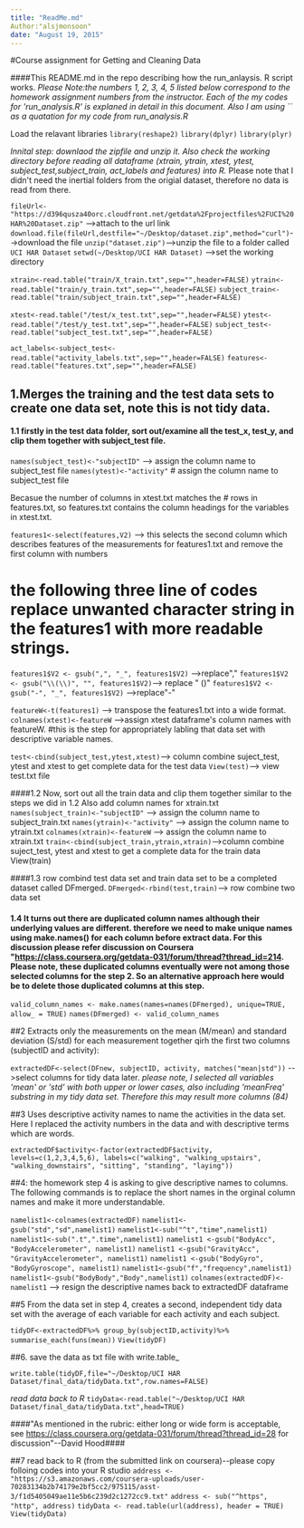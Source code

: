 ```yaml
---
title: "ReadMe.md"
Author:"alsjmonsoon"
date: "August 19, 2015"
---
```

#Course assignment for Getting and Cleaning Data

####This README.md in the repo describing how the run_anlaysis. R script works. 
*Please Note:the numbers 1, 2, 3, 4, 5 listed below correspond to the homework assignment numbers from the instructor. Each of the my codes for 'run_analysis.R' is explaned in detail in this document. Also I am using `` as a quatation for my code from run_analysis.R*

Load the relavant libraries
`library(reshape2)`
`library(dplyr)`
`library(plyr)`

*Innital step: downlaod the zipfile and unzip it. Also check the working directory before reading all dataframe (xtrain, ytrain, xtest, ytest, subject_test,subject_train, act_labels and features) into R.* Please note that I didn't need the inertial folders from the origial dataset, therefore no data is read from there.

`fileUrl<-"https://d396qusza40orc.cloudfront.net/getdata%2Fprojectfiles%2FUCI%20HAR%20Dataset.zip"` -->attach to the url link
`download.file(fileUrl,destfile="~/Desktop/dataset.zip",method="curl")`-->download the file
`unzip("dataset.zip")`-->unzip the file to a folder called `UCI HAR Dataset`
`setwd(~/Desktop/UCI HAR Dataset)` -->set the working directory

`xtrain<-read.table("train/X_train.txt",sep="",header=FALSE)`
`ytrain<-read.table("train/y_train.txt",sep="",header=FALSE)`
`subject_train<-read.table("train/subject_train.txt",sep="",header=FALSE)`

`xtest<-read.table("/test/x_test.txt",sep="",header=FALSE)`
`ytest<-read.table("/test/y_test.txt",sep="",header=FALSE)`
`subject_test<-read.table("subject_test.txt",sep="",header=FALSE)`

`act_labels<-subject_test<-read.table("activity_labels.txt",sep="",header=FALSE)`
`features<-read.table("features.txt",sep="",header=FALSE)`

## 1.Merges the training and the test data sets to create one data set, note this is not tidy data.

#### 1.1 firstly in the test data folder, sort out/examine all the test_x, test_y, and clip them together with subject_test file. 

`names(subject_test)<-"subjectID"`   --> assign the column name to subject_test file
`names(ytest)<-"activity"`         # assign the column name to subject_test file

Becasue the number of columns in xtest.txt matches the # rows in features.txt, so features.txt contains the column headings for the variables in xtest.txt.

`features1<-select(features,V2)`  --> this selects the second column which describes features of the measurements for features1.txt and remove the first column with numbers

# the following three line of codes replace unwanted character string in the features1 with more readable strings.
`features1$V2 <- gsub(",", "_", features1$V2)` -->replace"," 
`features1$V2 <- gsub("\\(\\)", "", features1$V2)`--> replace " ()" 
`features1$V2 <- gsub("-", "_", features1$V2)`    -->replace"-"

`featureW<-t(features1)` --> transpose the features1.txt into a wide format.
`colnames(xtest)<-featureW` -->assign xtest dataframe's column names with featureW.
#this is the step for appropriately labling that data set with descriptive variable names.

`test<-cbind(subject_test,ytest,xtest)`--> column combine suject_test, ytest and xtest to get complete data for the test data
`View(test)`--> view test.txt file

####1.2 Now, sort out all the train data and clip them together similar to the steps we did in 1.2 Also add column names for xtrain.txt
`names(subject_train)<-"subjectID"` --> assign the column name to subject_train.txt
`names(ytrain)<-"activity"` --> assign the column name to ytrain.txt
`colnames(xtrain)<-featureW` --> assign the column name to xtrain.txt
`train<-cbind(subject_train,ytrain,xtrain)`-->column combine suject_test, ytest and xtest to get a complete data for the train data
View(train)

####1.3 row combind test data set and train data set to be a completed dataset called DFmerged. 
`DFmerged<-rbind(test,train)`--> row combine two data set

#### 1.4 It turns out there are duplicated column names although their underlying values are different. therefore we need to make unique names using make.names() for each column before extract data. For this discussion please refer discussion on Coursera "https://class.coursera.org/getdata-031/forum/thread?thread_id=214. Please note, these duplicated columns eventually were not among those selected columns for the step 2. So an alternative approach here would be to delete those duplicated columns at this step. 

`valid_column_names <- make.names(names=names(DFmerged), unique=TRUE, allow_ = TRUE)`
`names(DFmerged) <- valid_column_names`

##2 Extracts only the measurements on the mean (M/mean) and standard deviation (S/std) for each measurement together qirh the first two columns (subjectID and activity): 

`extractedDF<-select(DFnew, subjectID, activity, matches("mean|std"))` -->select columns for tidy data later. 
_please note, I selected all variables 'mean' or 'std' with both upper or lower cases, also including 'meanFreq' substring in my tidy data set. Therefore this may result more columns (84)_

##3 Uses descriptive activity names to name the activities in the data set. Here I replaced the activity numbers in the data and with descriptive terms which are words.

`extractedDF$activity<-factor(extractedDF$activity,
                       levels=c(1,2,3,4,5,6),
                       labels=c("walking", "walking_upstairs", "walking_downstairs", "sitting", "standing", "laying"))`

##4: the homework step 4 is asking to give descriptive names to columns. The following commands is to replace the short names in the orginal column names and make it more understandable. 

`namelist1<-colnames(extractedDF)`
`namelist1<- gsub("std","sd",namelist1)`
`namelist1<-sub("^t","time",namelist1)`
`namelist1<-sub(".t",".time",namelist1)`
`namelist1 <-gsub("BodyAcc", "BodyAccelerometer", namelist1)`
`namelist1 <-gsub("GravityAcc", "GravityAccelerometer", namelist1)`
`namelist1 <-gsub("BodyGyro", "BodyGyroscope", namelist1)`
`namelist1<-gsub("f","frequency",namelist1)`
`namelist1<-gsub("BodyBody","Body",namelist1)`
`colnames(extractedDF)<-namelist1`  --> resign the descriptive names back to extractedDF dataframe


##5 From the data set in step 4, creates a second, independent tidy data set with the average of each variable for each activity and each subject.

`tidyDF<-extractedDF%>%
        group_by(subjectID,activity)%>%
        summarise_each(funs(mean))`
`View(tidyDF)`

##6. save the data as txt file with write.table_

`write.table(tidyDF,file="~/Desktop/UCI HAR Dataset/final_data/tidyData.txt",row.names=FALSE)`

_read data back to R_
`tidyData<-read.table("~/Desktop/UCI HAR Dataset/final_data/tidyData.txt",head=TRUE)`

####"As mentioned in the rubric: either long or wide form is acceptable, see https://class.coursera.org/getdata-031/forum/thread?thread_id=28 for discussion"--David Hood####

##7 read back to R (from the submitted link on coursera)--please copy folloing codes into your R studio
`address <- "https://s3.amazonaws.com/coursera-uploads/user-70283134b2b74179e2bf5cc2/975115/asst-3/f1d5405049ae11e5b6c239d2c1272cc9.txt"`
`address <- sub("^https", "http", address)`
`tidyData <- read.table(url(address), header = TRUE)`
`View(tidyData)`
 

 
